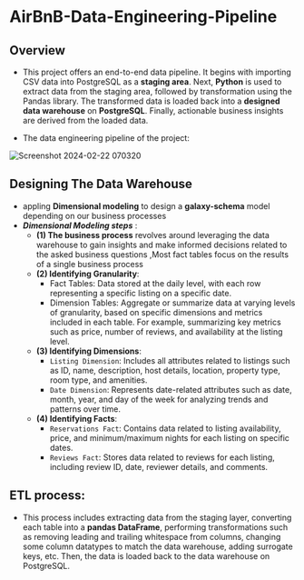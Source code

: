 # AirBnB-Data-Engineering-Pipeline
## Overview
- This project offers an end-to-end data pipeline. It begins with importing CSV data into PostgreSQL as a **staging area**. Next, **Python** is used to extract data from the staging area, followed by transformation using the Pandas library. The transformed data is loaded back into a **designed data warehouse** on **PostgreSQL**. Finally, actionable business insights are derived from the loaded data.
  
- The data engineering pipeline of the project:

![Screenshot 2024-02-22 070320](https://github.com/Arwa0/AirBnB-Data-Engineering-Project/assets/74055031/73b4422f-5faa-4ee4-895f-21beecf04926)

## Designing The Data Warehouse
- appling **Dimensional modeling** to design a **galaxy-schema** model depending on our business processes
- ***Dimensional Modeling steps*** :
  - **(1) The business process** revolves around leveraging the data warehouse to gain insights and make informed decisions related to the asked business questions ,Most fact tables focus on the results of a single business process
  - **(2) Identifying Granularity**:
      - Fact Tables: Data stored at the daily level, with each row representing a specific listing on a specific date.
      - Dimension Tables: Aggregate or summarize data at varying levels of granularity, based on specific dimensions and metrics included in each table. For example, summarizing key metrics such as price, number of reviews, and availability at the listing level.
  - **(3) Identifying Dimensions**:
    - `Listing Dimension`: Includes all attributes related to listings such as ID, name, description, host details, location, property type, room type, and amenities.
    - `Date Dimension`: Represents date-related attributes such as date, month, year, and day of the week for analyzing trends and patterns over time.
  - **(4) Identifying Facts**:
    - `Reservations Fact`: Contains data related to listing availability, price, and minimum/maximum nights for each listing on specific dates.
    - `Reviews Fact`: Stores data related to reviews for each listing, including review ID, date, reviewer details, and comments.

## ETL process:
- This process includes extracting data from the staging layer, converting each table into a **pandas DataFrame**, performing transformations such as removing leading and trailing whitespace from columns, changing some column datatypes to match the data warehouse, adding surrogate keys, etc. Then, the data is loaded back to the data warehouse on PostgreSQL.

